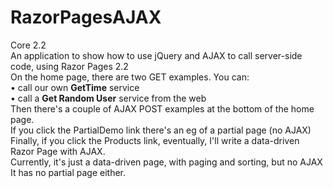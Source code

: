 # RazorPagesAJAX
Core 2.2<br />
 An application to show how to use jQuery and AJAX to call server-side code, using Razor Pages 2.2
<br />
On the home page, there are two GET examples. You can:
<br />
  &bull; call our own <strong>GetTime</strong> service <br />
  &bull; call a <strong>Get Random User</strong> service from the web <br />
Then there's a couple of AJAX POST examples at the bottom of the home page.<br />
If you click the PartialDemo link there's an eg of a partial page (no AJAX)
<br />
Finally, if you click the Products link, eventually, I'll write a data-driven Razor Page with AJAX.<br />
Currently, it's just a data-driven page, with paging and sorting, but no AJAX<br />
It has no partial page either. <br />
